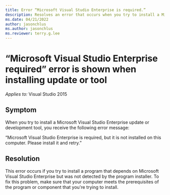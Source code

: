 ```yaml
---
title: Error “Microsoft Visual Studio Enterprise is required.”
description: Resolves an error that occurs when you try to install a Microsoft Visual Studio Enterprise update or tool.
ms.date: 04/21/2022
author: jasonchlus
ms.author: jasonchlus
ms.reviewer: terry.g.lee
---
```


# “Microsoft Visual Studio Enterprise required” error is shown when installing update or tool

_Applies to:_&nbsp;Visual Studio 2015

## Symptom
When you try to install a Microsoft Visual Studio Enterprise update or development tool, you receive the following error message:

“Microsoft Visual Studio Enterprise is required, but it is not installed on this computer. Please install it and retry.”

## Resolution

This error occurs if you try to install a program that depends on Microsoft Visual Studio Enterprise but was not detected by the program installer. To fix this problem, make sure that your computer meets the prerequisites of the program or component that you're trying to install.